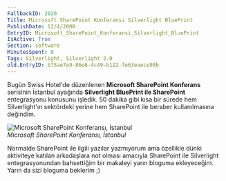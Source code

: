 ```yaml
---
FallbackID: 2020
Title: Microsoft SharePoint Konferansı Silverlight BluePrint
PublishDate: 12/4/2008
EntryID: Microsoft_SharePoint_Konferansi_Silverlight_BluePrint
IsActive: True
Section: software
MinutesSpent: 0
Tags: Silverlight, Silverlight 2.0
old.EntryID: b75ae7e9-86e6-4c49-b122-fe63eaece90b
---
```

Bugün Swiss Hotel'de düzenlenen **Microsoft SharePoint Konferans**
serisinin İstanbul ayağında **Silverlight BluePrint ile SharePoint**
entegrasyonu konusunu işledik. 50 dakika gibi kısa bir sürede hem
Silverlight'ın sektördeki yerine hem SharePoint ile beraber
kullanılmasına değindim.

![Microsoft SharePoint Konferansı,
İstanbul](media/Microsoft_SharePoint_Konferansi_Silverlight_BluePrint/11042008_1.jpg)\
*Microsoft SharePoint Konferansı, İstanbul*

Normalde SharePoint ile ilgili yazılar yazmıyorum ama özellikle dünki
aktiviteye katılan arkadaşlara not olması amacıyla SharePoint ile
Silverlight entegrasyonundan bahsettiğim bir makaleyi yarın bloguma
ekleyeceğim. Yarın da sizi bloguma beklerim ;)


